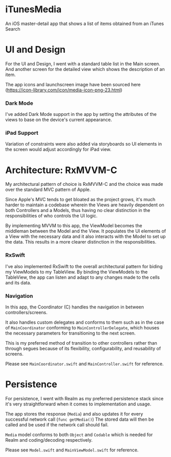 # iTunesMedia
An iOS master-detail app that shows a list of items obtained from an iTunes Search

# UI and Design
For the UI and Design, I went with a standard table list in the Main screen. And another screen for the detailed view which shows the description of an item.

The app icons and launchscreen image have been sourced here (https://icon-library.com/icon/media-icon-png-23.html)

### Dark Mode

I've added Dark Mode support in the app by setting the attributes of the views to base on the device's current appearance.

### iPad Support

Variation of constraints were also added via storyboards so UI elements in the screen would adjust accordingly for iPad view.

# Architecture: RxMVVM-C
My architectural pattern of choice is RxMVVM-C and the choice was made over the standard MVC pattern of Apple.

Since Apple's MVC tends to get bloated as the project grows, 
it's much harder to maintain a codebase wherein the Views are heavily dependent on both Controllers and a Models,
thus having no clear distinction in the responsibilities of who controls the UI logic.

By implementing MVVM to this app, the ViewModel becomes the middleman between the Model and the View. 
It populates the UI elements of a View with the necessary data and it also interacts with the Model to set up the data.
This results in a more clearer distinction in the responsibilities. 

### RxSwift

I've also implemented RxSwift to the overall architectural pattern for biding my ViewModels to my TableView.
By binding the ViewModels to the TableView, the app can listen and adapt to any changes made to the cells and its data.

### Navigation
In this app, the Coordinator (C) handles the navigation in between controllers/screens.

It also handles custom delegates and conforms to them such as in the case of `MainCoordinator` conforming to `MainControllerDelegate`, 
which houses the necessary parameters for transitioning to the next screen.

This is my preferred method of transition to other controllers rather than through segues because of its flexibility, configurability, and reusability of screens.

Please see `MainCoordinator.swift` and `MainController.swift` for reference.

# Persistence
For persistence, I went with Realm as my preferred persistence stack since it's very straightforward when it comes to implementation and usage.

The app stores the response (`Media`) and also updates it for every successful network call (`func getMedia()`)
The stored data will then be called and be used if the network call should fail.

`Media` model conforms to both `Object` and `Codable` which is needed for Realm and coding/decoding respectively.

Please see `Model.swift` and `MainViewModel.swift` for reference.
